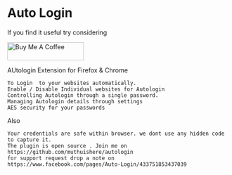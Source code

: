Auto Login
=========



If you find it useful try considering

<a href="https://www.buymeacoffee.com/muthuishere" target="_blank"><img src="https://cdn.buymeacoffee.com/buttons/default-orange.png" alt="Buy Me A Coffee" height="41" width="174"></a>

AUtologin Extension for Firefox & Chrome 

	To Login  to your websites automatically.
	Enable / Disable Individual websites for Autologin
	Controlling Autologin through a single password.
	Managing Autologin details through settings
	AES security for your passwords
	
Also

	Your credentials are safe within browser. we dont use any hidden code to capture it.
	The plugin is open source . Join me on https://github.com/muthuishere/autologin
	for support request drop a note on  https://www.facebook.com/pages/Auto-Login/433751853437039	
